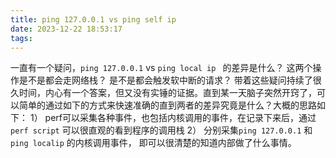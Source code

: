 ```yaml
---
title: ping 127.0.0.1 vs ping self ip
date: 2023-12-22 18:53:17
tags:
---
```

一直有一个疑问，`ping 127.0.0.1` vs `ping local ip ` 的差异是什么？ 这两个操作是不是都会走网络栈？ 是不是都会触发软中断的请求？ 带着这些疑问持续了很久时间，内心有一个答案，但又没有实锤的证据。直到某一天脑子突然开窍了，可以简单的通过如下的方式来快速准确的直到两者的差异究竟是什么？大概的思路如下：
1） perf可以采集各种事件，也包括内核调用的事件，在记录下来后，通过`perf script` 可以很直观的看到程序的调用栈
2） 分别采集`ping 127.0.0.1` 和 `ping localip` 的内核调用事件， 即可以很清楚的知道内部做了什么事情。


